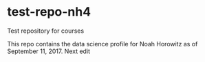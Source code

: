 # test-repo-nh4
Test repository for courses

This repo contains the data science profile for Noah Horowitz as of September 11, 2017.
Next edit
